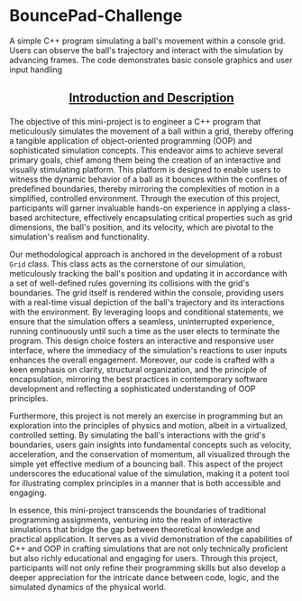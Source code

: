 # BouncePad-Challenge
A simple C++ program simulating a ball's movement within a console grid. Users can observe the ball's trajectory and interact with the simulation by advancing frames. The code demonstrates basic console graphics and user input handling

## <p align="center"><u>Introduction and Description</u></p>
The objective of this mini-project is to engineer a C++ program that meticulously simulates the movement of a ball within a grid, thereby offering a tangible application of object-oriented programming (OOP) and sophisticated simulation concepts. This endeavor aims to achieve several primary goals, chief among them being the creation of an interactive and visually stimulating platform. This platform is designed to enable users to witness the dynamic behavior of a ball as it bounces within the confines of predefined boundaries, thereby mirroring the complexities of motion in a simplified, controlled environment. Through the execution of this project, participants will garner invaluable hands-on experience in applying a class-based architecture, effectively encapsulating critical properties such as grid dimensions, the ball's position, and its velocity, which are pivotal to the simulation's realism and functionality.

Our methodological approach is anchored in the development of a robust `Grid` class. This class acts as the cornerstone of our simulation, meticulously tracking the ball's position and updating it in accordance with a set of well-defined rules governing its collisions with the grid's boundaries. The grid itself is rendered within the console, providing users with a real-time visual depiction of the ball's trajectory and its interactions with the environment. By leveraging loops and conditional statements, we ensure that the simulation offers a seamless, uninterrupted experience, running continuously until such a time as the user elects to terminate the program. This design choice fosters an interactive and responsive user interface, where the immediacy of the simulation's reactions to user inputs enhances the overall engagement. Moreover, our code is crafted with a keen emphasis on clarity, structural organization, and the principle of encapsulation, mirroring the best practices in contemporary software development and reflecting a sophisticated understanding of OOP principles.

Furthermore, this project is not merely an exercise in programming but an exploration into the principles of physics and motion, albeit in a virtualized, controlled setting. By simulating the ball's interactions with the grid's boundaries, users gain insights into fundamental concepts such as velocity, acceleration, and the conservation of momentum, all visualized through the simple yet effective medium of a bouncing ball. This aspect of the project underscores the educational value of the simulation, making it a potent tool for illustrating complex principles in a manner that is both accessible and engaging.

In essence, this mini-project transcends the boundaries of traditional programming assignments, venturing into the realm of interactive simulations that bridge the gap between theoretical knowledge and practical application. It serves as a vivid demonstration of the capabilities of C++ and OOP in crafting simulations that are not only technically proficient but also richly educational and engaging for users. Through this project, participants will not only refine their programming skills but also develop a deeper appreciation for the intricate dance between code, logic, and the simulated dynamics of the physical world.
